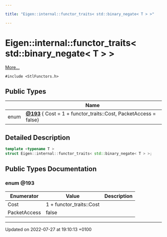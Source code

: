 ```yaml
---

title: "Eigen::internal::functor_traits< std::binary_negate< T > >"

---
```


# Eigen::internal::functor_traits< std::binary_negate< T > >



 [More...](#detailed-description)


`#include <StlFunctors.h>`

## Public Types

|                | Name           |
| -------------- | -------------- |
| enum| **[@193](http://example.org/classes/structeigen_1_1internal_1_1functor__traits_3_01std_1_1binary__negate_3_01t_01_4_01_4/#enum-@193)** { Cost = 1 + functor_traits<T>::Cost, PacketAccess = false} |

## Detailed Description

```cpp
template <typename T >
struct Eigen::internal::functor_traits< std::binary_negate< T > >;
```

## Public Types Documentation

### enum @193

| Enumerator | Value | Description |
| ---------- | ----- | ----------- |
| Cost | 1 + functor_traits<T>::Cost|   |
| PacketAccess | false|   |




-------------------------------

Updated on 2022-07-27 at 19:10:13 +0100
